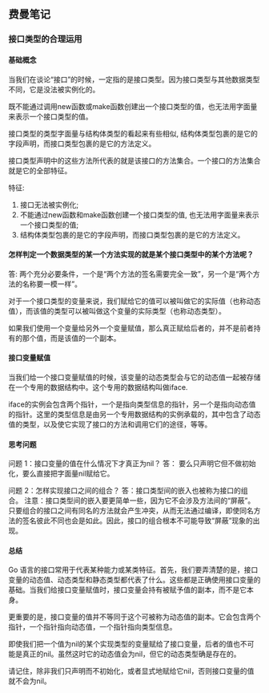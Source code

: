 ## 费曼笔记 ##
### 接口类型的合理运用

#### 基础概念

当我们在谈论“接口”的时候，一定指的是接口类型。因为接口类型与其他数据类型不同，它是没法被实例化的。

既不能通过调用new函数或make函数创建出一个接口类型的值，也无法用字面量来表示一个接口类型的值。

接口类型的类型字面量与结构体类型的看起来有些相似, 结构体类型包裹的是它的字段声明，而接口类型包裹的是它的方法定义。

接口类型声明中的这些方法所代表的就是该接口的方法集合。一个接口的方法集合就是它的全部特征。

特征:
1. 接口无法被实例化;
2. 不能通过new函数和make函数创建一个接口类型的值, 也无法用字面量来表示一个接口类型的值;
3. 结构体类型包裹的是它的字段声明，而接口类型包裹的是它的方法定义。


#### 怎样判定一个数据类型的某一个方法实现的就是某个接口类型中的某个方法呢？
答: 两个充分必要条件，一个是“两个方法的签名需要完全一致”，另一个是“两个方法的名称要一模一样”。

对于一个接口类型的变量来说，我们赋给它的值可以被叫做它的实际值（也称动态值），而该值的类型可以被叫做这个变量的实际类型（也称动态类型）。

如果我们使用一个变量给另外一个变量赋值，那么真正赋给后者的，并不是前者持有的那个值，而是该值的一个副本。


#### 接口变量赋值
当我们给一个接口变量赋值的时候，该变量的动态类型会与它的动态值一起被存储在一个专用的数据结构中。这个专用的数据结构叫做iface.

iface的实例会包含两个指针，一个是指向类型信息的指针，另一个是指向动态值的指针。这里的类型信息是由另一个专用数据结构的实例承载的，其中包含了动态值的类型，以及使它实现了接口的方法和调用它们的途径，等等。


#### 思考问题
问题 1：接口变量的值在什么情况下才真正为nil？
答： 要么只声明它但不做初始化，要么直接把字面量nil赋给它。

问题 2：怎样实现接口之间的组合？
答：接口类型间的嵌入也被称为接口的组合。
注意：接口类型间的嵌入要更简单一些，因为它不会涉及方法间的“屏蔽”。只要组合的接口之间有同名的方法就会产生冲突，从而无法通过编译，即使同名方法的签名彼此不同也会是如此。因此，接口的组合根本不可能导致“屏蔽”现象的出现。


#### 总结
Go 语言的接口常用于代表某种能力或某类特征。首先，我们要弄清楚的是，接口变量的动态值、动态类型和静态类型都代表了什么。这些都是正确使用接口变量的基础。当我们给接口变量赋值时，接口变量会持有被赋予值的副本，而不是它本身。

更重要的是，接口变量的值并不等同于这个可被称为动态值的副本。它会包含两个指针，一个指针指向动态值，一个指针指向类型信息。

即使我们把一个值为nil的某个实现类型的变量赋给了接口变量，后者的值也不可能是真正的nil。虽然这时它的动态值会为nil，但它的动态类型确是存在的。

请记住，除非我们只声明而不初始化，或者显式地赋给它nil，否则接口变量的值就不会为nil。